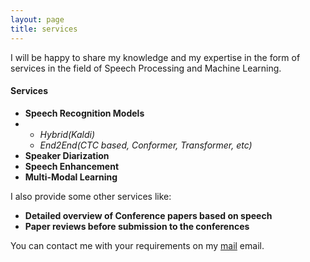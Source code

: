 ```yaml
---
layout: page
title: services
---
```


I will be happy to share my knowledge and my expertise in the form of services in the field of Speech Processing and Machine Learning.

#### Services
- **Speech Recognition Models**
- - _Hybrid(Kaldi)_
  - _End2End(CTC based, Conformer, Transformer, etc)_
- **Speaker Diarization**
- **Speech Enhancement**
- **Multi-Modal Learning**

I also provide some other services like:
- **Detailed overview of Conference papers based on speech**
- **Paper reviews before submission to the conferences**

You can contact me with your requirements on my [mail](mailto:rajgohil021@gmail.com) email.
